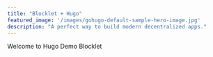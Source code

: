 ```yaml
---
title: "Blocklet + Hugo"
featured_image: '/images/gohugo-default-sample-hero-image.jpg'
description: "A perfect way to build modern decentralized apps."
---
```


Welcome to Hugo Demo Blocklet
